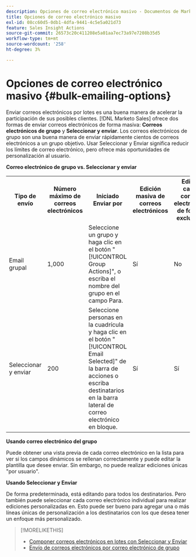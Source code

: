 ```yaml
---
description: Opciones de correo electrónico masivo - Documentos de Marketo - Documentación del producto
title: Opciones de correo electrónico masivo
exl-id: 08cc60d5-0db1-4dfa-9441-4c5e5a021d73
feature: Sales Insight Actions
source-git-commit: 26573c20c411208e5a01aa7ec73a97e7208b35d5
workflow-type: tm+mt
source-wordcount: '258'
ht-degree: 3%

---
```


# Opciones de correo electrónico masivo {#bulk-emailing-options}

Enviar correos electrónicos por lotes es una buena manera de acelerar la participación de sus posibles clientes. [!DNL Marketo Sales] ofrece dos formas de enviar correos electrónicos de forma masiva: **Correos electrónicos de grupo** y **Seleccionar y enviar**. Los correos electrónicos de grupo son una buena manera de enviar rápidamente cientos de correos electrónicos a un grupo objetivo. Usar Seleccionar y Enviar significa reducir los límites de correo electrónico, pero ofrece más oportunidades de personalización al usuario.

**Correo electrónico de grupo vs. Seleccionar y enviar**

<table>
 <colgroup>
  <col>
  <col>
  <col>
  <col>
  <col>
  <col>
 </colgroup>
 <tbody>
  <tr>
   <th>Tipo de envío</th>
   <th>Número máximo de correos electrónicos</th>
   <th>Iniciado Enviar por</th>
   <th>Edición masiva de correos electrónicos</th>
   <th>Editar cada correo electrónico de forma exclusiva</th>
   <th>Compatibilidad con plantillas y campos dinámicos</th>
  </tr>
  <tr>
   <td>Email grupal</td>
   <td>1,000</td>
   <td>Seleccione un grupo y haga clic en el botón "[!UICONTROL Group Actions]", o escriba el nombre del grupo en el campo Para.</td>
   <td>Sí</td>
   <td>No</td>
   <td>Sí</td>
  </tr>
  <tr>
   <td>Seleccionar y enviar</td>
   <td>200</td>
   <td>Seleccione personas en la cuadrícula y haga clic en el botón "[!UICONTROL Email Selected]" de la barra de acciones o escriba destinatarios en la barra lateral de correo electrónico en bloque.</td>
   <td>Sí</td>
   <td>Sí</td>
   <td>Sí</td>
  </tr>
 </tbody>
</table>

**Usando correo electrónico del grupo**

Puede obtener una vista previa de cada correo electrónico en la lista para ver si los campos dinámicos se rellenan correctamente y puede editar la plantilla que desee enviar. Sin embargo, no puede realizar ediciones únicas &quot;por usuario&quot;.

**Usando Seleccionar y Enviar**

De forma predeterminada, está editando para todos los destinatarios. Pero también puede seleccionar cada correo electrónico individual para realizar ediciones personalizadas en. Esto puede ser bueno para agregar una o más líneas únicas de personalización a los destinatarios con los que desea tener un enfoque más personalizado.

>[!MORELIKETHIS]
>
>* [Componer correos electrónicos en lotes con Seleccionar y Enviar](/help/marketo/product-docs/marketo-sales-insight/actions/email/using-the-compose-window/composing-bulk-emails-with-select-and-send.md#sending-emails)
>* [Envío de correos electrónicos por correo electrónico de grupo](/help/marketo/product-docs/marketo-sales-insight/actions/email/using-the-compose-window/sending-emails-via-group-email.md)
